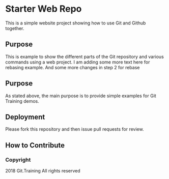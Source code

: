 # Starter Web Repo
This is a simple website project showing how to use Git and Github together.

## Purpose

This is example to show the different parts of the Git repository and various commands using a web project. I am adding some more text here for rebasing example. And some more changes in step 2 for rebase

## Purpose
As stated above, the main purpose is to provide simple examples for Git Training demos.
## Deployment
Please fork this repository and then issue pull requests for review.
## How to Contribute

### Copyright
2018 Git.Training All rights reserved